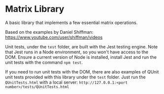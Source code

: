 # Matrix Library #

A basic library that implements a few essential matrix operations.

Based on the examples by Daniel Shiffman:
https://www.youtube.com/user/shiffman/videos

Unit tests, under the `test` folder, are built with the Jest testing engine. Note that Jest runs in a Node environment, so you won't have access to the DOM. Ensure a current version of Node is installed, install Jest and run the unit tests with the command `npm test`.

If you need to run unit tests with the DOM, there are also examples of QUnit unit tests provided with this library under the `test` folder. Just run the `QUnitTests.html` with a local server: `http://127.0.0.1:<port number>/tests/QUnitTests.html`
